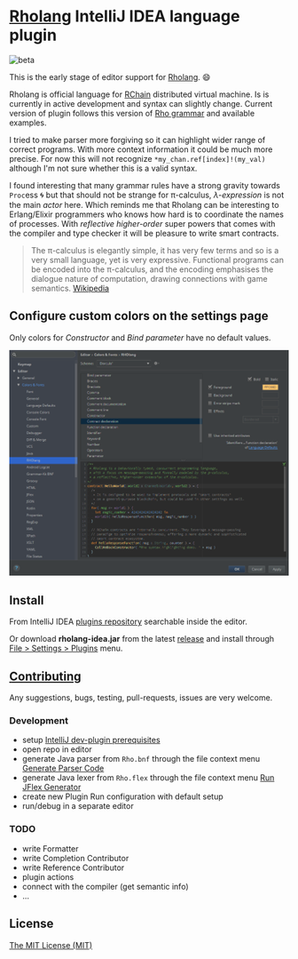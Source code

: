 # [Rholang][rho-github] IntelliJ IDEA language plugin

![beta][beta-badge]

This is the early stage of editor support for [Rholang][rho-github]. :smile:

Rholang is official language for [RChain][rchain-coop] distributed virtual machine. Is is currently in active development and syntax can slightly change. Current version of plugin follows this version of [Rho grammar][rho-bnf] and available examples.

I tried to make parser more forgiving so it can highlight wider range of correct programs. With more context information it could be much more precise. For now this will not recognize `*my_chan.ref[index]!(my_val)` although I'm not sure whether this is a valid syntax.

I found interesting that many grammar rules have a strong gravity towards `Proc`ess :cyclone: but that should not be strange for π-calculus, _λ-expression_ is not the main _actor_ here. Which reminds me that Rholang can be interesting to Erlang/Elixir programmers who knows how hard is to coordinate the names of processes. With _reflective higher-order_ super powers that comes with the compiler and type checker it will be pleasure to write smart contracts.

> The π-calculus is elegantly simple, it has very few terms and so is a very small language, yet is very expressive. Functional programs can be encoded into the π-calculus, and the encoding emphasises the dialogue nature of computation, drawing connections with game semantics. [Wikipedia][pi-wiki]

## Configure custom colors on the settings page

Only colors for _Constructor_ and _Bind parameter_ have no default values.

![Idea settings page](./docs/settings-page.png)

## Install

From IntelliJ IDEA [plugins repository][rho-idea] searchable inside the editor.

Or download **rholang-idea.jar** from the latest [release][releases] and install through [File > Settings > Plugins][idea-install-from-disk] menu.

## [Contributing](./CONTRIBUTING.md)

Any suggestions, bugs, testing, pull-requests, issues are very welcome.

### Development

- setup [IntelliJ dev-plugin prerequisites][idea-dev-setup]
- open repo in editor
- generate Java parser from `Rho.bnf` through the file context menu [Generate Parser Code][idea-gen-parser]
- generate Java lexer from `Rho.flex` through the file context menu [Run JFlex Generator][idea-gen-lexer]
- create new Plugin Run configuration with default setup
- run/debug in a separate editor

### TODO

- write Formatter
- write Completion Contributor
- write Reference Contributor
- plugin actions
- connect with the compiler (get semantic info)
- ...

## License

[The MIT License (MIT)][license]

[releases]: https://github.com/tgrospic/rholang-idea/releases
[rchain-coop]: https://www.rchain.coop
[rho-github]: https://github.com/rchain/Rholang
[rho-bnf]: https://github.com/rchain/Rholang/blob/28563311d6ea535ee8ddb425a25152dbf801e89b/src/main/bnfc/rholang.cf
[rho-idea]: https://plugins.jetbrains.com/plugin/9833-rholang
[pi-wiki]: https://en.wikipedia.org/wiki/%CE%A0-calculus

[idea-dev-setup]: http://www.jetbrains.org/intellij/sdk/docs/tutorials/custom_language_support/prerequisites.html
[idea-gen-parser]: http://www.jetbrains.org/intellij/sdk/docs/tutorials/custom_language_support/grammar_and_parser.html#generate-a-parser
[idea-gen-lexer]: http://www.jetbrains.org/intellij/sdk/docs/tutorials/custom_language_support/lexer_and_parser_definition.html#generate-a-lexer-class
[idea-install-from-disk]: https://stackoverflow.com/documentation/intellij-idea/8069/how-to-install-plugins/26027/to-install-a-plugin-from-the-disk#t=201707092022357747782

[beta-badge]: https://cdn.rawgit.com/tgrospic/rholang-idea/master/docs/beta.svg
[license]: https://github.com/tgrospic/rholang-idea/blob/master/LICENSE
